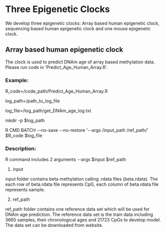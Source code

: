 # Three Epigenetic Clocks

We develop three epigenetic clocks: Array based human epigenetic clock, sequencing based human epigenetic clock and one mouse epigenetic clock.

## Array based human epigenetic clock

The clock is used to predict DNAm age of array based methylation data. Please run code in 'Predict_Age_Human_Array.R'.

### Example:

R_code=/code_path/Predict_Age_Human_Array.R

log_path=/path_to_log_file

log_file=/log_path/get_DNAm_age_log.txt

mkdir -p $log_path

R CMD BATCH --no-save --no-restore '--args /input_path /ref_path/' $R_code $log_file

### Description:

R command includes 2 arguments
--args $input $ref_path

1. input

input folder contains beta methylation calling .rdata files (beta.rdata). The each row of beta.rdata file represents CpG,
each column of beta.rdata file represents sample.

2. ref_path

ref_path folder contains one reference data set which will be used for DNAm age prediction.
The reference data set is the train data including 3665 samples, their chronological ages and 21723 CpGs to develop model.
The data set can be downloaded from website.

